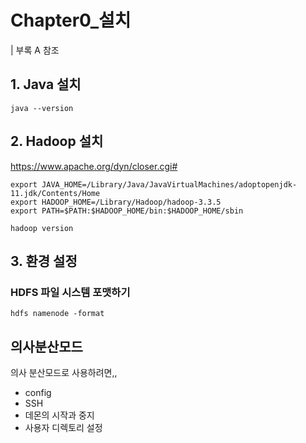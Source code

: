 # Chapter0_설치
| 부록 A 참조

## 1. Java 설치
```shell
java --version
```

## 2. Hadoop 설치
https://www.apache.org/dyn/closer.cgi#
```shell
export JAVA_HOME=/Library/Java/JavaVirtualMachines/adoptopenjdk-11.jdk/Contents/Home
export HADOOP_HOME=/Library/Hadoop/hadoop-3.3.5
export PATH=$PATH:$HADOOP_HOME/bin:$HADOOP_HOME/sbin

hadoop version
```

## 3. 환경 설정
### HDFS 파일 시스템 포맷하기
```shell
hdfs namenode -format
```

## 의사분산모드
의사 분산모드로 사용하려면,,
* config
* SSH
* 데몬의 시작과 중지
* 사용자 디렉토리 설정